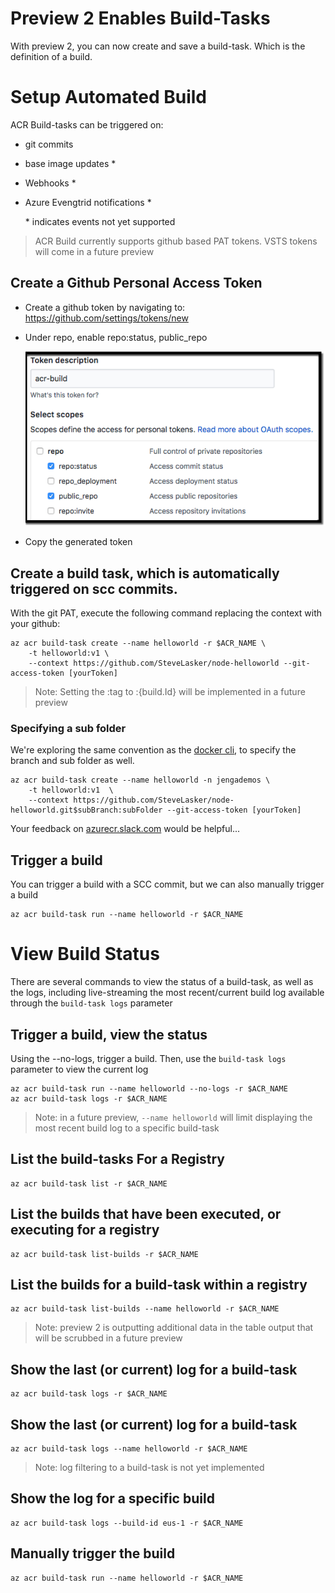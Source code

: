 # Preview 2 Enables Build-Tasks
With preview 2, you can now create and save a build-task. Which is the definition of a build.

# Setup Automated Build

ACR Build-tasks can be triggered on:
- git commits
- base image updates *
- Webhooks *
- Azure Evengtrid notifications *

    \* indicates events not yet supported

> ACR Build currently supports github based PAT tokens. VSTS tokens will come in a future preview

## Create a Github Personal Access Token
- Create a github token by navigating to: 
    https://github.com/settings/tokens/new
- Under repo, enable repo:status, public_repo

    ![](./media/CreateGithubToken.png)

- Copy the generated token

## Create a build task, which is automatically triggered on scc commits. 

With the git PAT, execute the following command replacing the context with your github:

```
az acr build-task create --name helloworld -r $ACR_NAME \
    -t helloworld:v1 \
    --context https://github.com/SteveLasker/node-helloworld --git-access-token [yourToken]
```

> Note: Setting the :tag to :{build.Id} will be implemented in a future preview

### Specifying a sub folder

We're exploring the same convention as the [docker cli](https://docs.docker.com/engine/reference/commandline/build/#git-repositories), to specify the branch and sub folder as well.

```
az acr build-task create --name helloworld -n jengademos \
    -t helloworld:v1  \
    --context https://github.com/SteveLasker/node-helloworld.git$subBranch:subFolder --git-access-token [yourToken]
```
Your feedback on [azurecr.slack.com](https://azurecr.slack.com) would be helpful...

## Trigger a build

You can trigger a build with a SCC commit, but we can also manually trigger a build
```
az acr build-task run --name helloworld -r $ACR_NAME
```

# View Build Status
There are several commands to view the status of a build-task, as well as the logs, including live-streaming the most recent/current build log available through the `build-task logs` parameter

## Trigger a build, view the status
Using the --no-logs, trigger a build. Then, use the `build-task logs` parameter to view the current log
```
az acr build-task run --name helloworld --no-logs -r $ACR_NAME 
az acr build-task logs -r $ACR_NAME
```

> Note: in a future preview, `--name helloworld` will limit displaying the most recent build log to a specific build-task

## List the build-tasks For a Registry
```
az acr build-task list -r $ACR_NAME
```

## List the builds that have been executed, or executing for a registry
```
az acr build-task list-builds -r $ACR_NAME
```

## List the builds for a build-task within a registry
```
az acr build-task list-builds --name helloworld -r $ACR_NAME
```
> Note: preview 2 is outputting additional data in the table output that will be scrubbed in a future preview

## Show the last (or current) log for a build-task
```
az acr build-task logs -r $ACR_NAME
```

## Show the last (or current) log for a build-task
```
az acr build-task logs --name helloworld -r $ACR_NAME
```
> Note: log filtering to a build-task is not yet implemented

## Show the log for a specific build
```
az acr build-task logs --build-id eus-1 -r $ACR_NAME
```

## Manually trigger the build

```
az acr build-task run --name helloworld -r $ACR_NAME
```